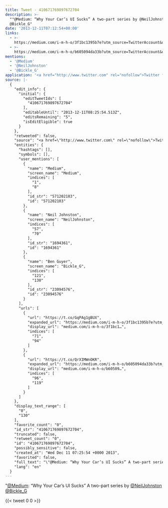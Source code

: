 ```yaml
---
title: Tweet - 410671769897672704
description: >-
  ""@Medium: “Why Your Car’s UI Sucks” A two-part series by @NeilJohnston   
  @Bickle_G"
date: '2013-12-11T07:12:54+00:00'
links:
  - >-
    https://medium.com/i-m-h-o/3f1bc1395b7e?utm_source=TwitterAccount&utm_medium=Twitter&utm_campaign=TwitterAccount
  - >-
    https://medium.com/i-m-h-o/b605094da33b?utm_source=TwitterAccount&utm_medium=Twitter&utm_campaign=TwitterAccount
mentions:
  - '@Medium'
  - '@NeilJohnston'
  - '@Bickle_G'
application: '<a href="http://www.twitter.com" rel="nofollow">Twitter for BlackBerry</a>'
source: |-
  {
    "edit_info": {
      "initial": {
        "editTweetIds": [
          "410671769897672704"
        ],
        "editableUntil": "2013-12-11T08:25:54.513Z",
        "editsRemaining": "5",
        "isEditEligible": true
      }
    },
    "retweeted": false,
    "source": "<a href=\"http://www.twitter.com\" rel=\"nofollow\">Twitter for BlackBerry</a>",
    "entities": {
      "hashtags": [],
      "symbols": [],
      "user_mentions": [
        {
          "name": "Medium",
          "screen_name": "Medium",
          "indices": [
            "1",
            "8"
          ],
          "id_str": "571202103",
          "id": "571202103"
        },
        {
          "name": "Neil Johnston",
          "screen_name": "NeilJohnston",
          "indices": [
            "57",
            "70"
          ],
          "id_str": "1694361",
          "id": "1694361"
        },
        {
          "name": "Ben Guyer",
          "screen_name": "Bickle_G",
          "indices": [
            "121",
            "130"
          ],
          "id_str": "23094576",
          "id": "23094576"
        }
      ],
      "urls": [
        {
          "url": "https://t.co/GqPAg1gBUX",
          "expanded_url": "https://medium.com/i-m-h-o/3f1bc1395b7e?utm_source=TwitterAccount&utm_medium=Twitter&utm_campaign=TwitterAccount",
          "display_url": "medium.com/i-m-h-o/3f1bc1…",
          "indices": [
            "71",
            "94"
          ]
        },
        {
          "url": "https://t.co/QrXIMWnOKR",
          "expanded_url": "https://medium.com/i-m-h-o/b605094da33b?utm_source=TwitterAccount&utm_medium=Twitter&utm_campaign=TwitterAccount",
          "display_url": "medium.com/i-m-h-o/b60509…",
          "indices": [
            "96",
            "119"
          ]
        }
      ]
    },
    "display_text_range": [
      "0",
      "130"
    ],
    "favorite_count": "0",
    "id_str": "410671769897672704",
    "truncated": false,
    "retweet_count": "0",
    "id": "410671769897672704",
    "possibly_sensitive": false,
    "created_at": "Wed Dec 11 07:25:54 +0000 2013",
    "favorited": false,
    "full_text": "\"@Medium: “Why Your Car’s UI Sucks” A two-part series by @NeilJohnston https://t.co/GqPAg1gBUX  https://t.co/QrXIMWnOKR\" @Bickle_G",
    "lang": "en"
  }
---
```

"[@Medium](https://twitter.com/@Medium): “Why Your Car’s UI Sucks” A two-part series by [@NeilJohnston](https://twitter.com/@NeilJohnston)    [@Bickle_G](https://twitter.com/@Bickle_G)
    
{{< tweet 0 0 >}}
    
